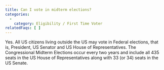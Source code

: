 ```yaml
---
title: Can I vote in midterm elections?
categories:
  - 
    category: Eligibility / First Time Voter
relatedFaqs: [ ]
---
```

Yes. All US citizens living outside the US may vote in Federal elections, that is, President, US Senator and US House of Representatives. The Congressional Midterm Elections occur every two years and include all 435 seats in the US House of Representatives along with 33 (or 34) seats in the US Senate.